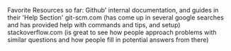 Favorite Resources so far:
Github' internal documentation, and guides in their 'Help Section'
git-scm.com (has come up in several google searches and has provided help with commands and tips, and setup)
stackoverflow.com (is great to see how people approach problems with similar questions and how people fill in potential answers from there)
